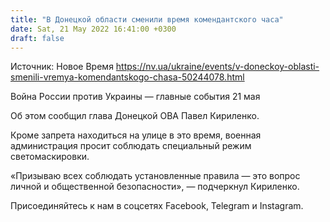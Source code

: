 ```yaml
---
title: "В Донецкой области сменили время комендантского часа"
date: Sat, 21 May 2022 16:41:00 +0300
draft: false
---
```

Источник: Новое Время https://nv.ua/ukraine/events/v-doneckoy-oblasti-smenili-vremya-komendantskogo-chasa-50244078.html


Война России против Украины — главные события 21 мая

Об этом сообщил глава Донецкой ОВА Павел Кириленко.

Кроме запрета находиться на улице в это время, военная администрация просит соблюдать специальный режим светомаскировки.

«Призываю всех соблюдать установленные правила — это вопрос личной и общественной безопасности», — подчеркнул Кириленко.

Присоединяйтесь к нам в соцсетях Facebook, Telegram и Instagram.
